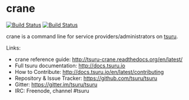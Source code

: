 crane
=====

[![Build Status](https://drone.io/github.com/tsuru/crane/status.png?branch=master)](https://drone.io/github.com/tsuru/crane/latest)
[![Build Status](https://travis-ci.org/tsuru/crane.png?branch=master)](https://travis-ci.org/tsuru/crane)

crane is a command line for service providers/administrators on
[tsuru](https://github.com/tsuru/tsuru).

Links:

- crane reference guide: http://tsuru-crane.readthedocs.org/en/latest/
- Full tsuru documentation: http://docs.tsuru.io
- How to Contribute: http://docs.tsuru.io/en/latest/contributing
- Repository & Issue Tracker: https://github.com/tsuru/tsuru
- Gitter: https://gitter.im/tsuru/tsuru
- IRC: Freenode, channel #tsuru
